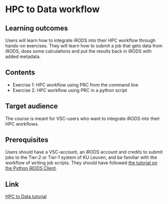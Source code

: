 # HPC to Data workflow

## Learning outcomes
Users will learn how to integrate iRODS into their HPC workflow through hands-on exercises.
They will learn how to submit a job that gets data from iRODS, does some calculations and put the results back in iRODS with added metadata.

## Contents
* Exercise 1: HPC workflow using PRC from the command line
* Exercise 2: HPC workflow using PRC in a python script

## Target audience
The course is meant for VSC-users who want to integrate iRODS into their HPC workflows.

## Prerequisites 
Users should have a VSC-account, an iRODS account and credits to submit jobs to the Tier-2 or Tier-1 system of KU Leuven, and be familiar with the workflow of writing job scripts.
They should have followed [the tutorial on the Python iRODS Client](03_Python_client.md).

## Link
[HPC to Data tutorial](https://github.com/hpcleuven/iRODS-User-Training/blob/master/04_HPC_to_DATA_Handson_User-Training.md)
